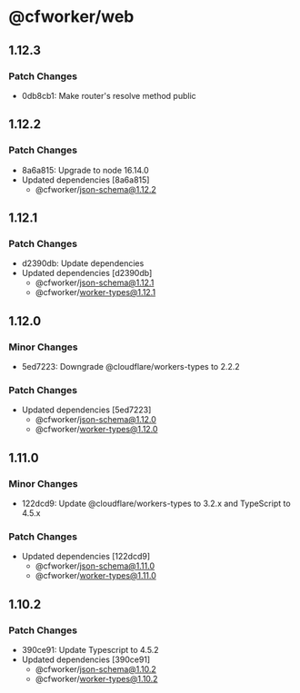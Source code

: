 # @cfworker/web

## 1.12.3

### Patch Changes

- 0db8cb1: Make router's resolve method public

## 1.12.2

### Patch Changes

- 8a6a815: Upgrade to node 16.14.0
- Updated dependencies [8a6a815]
  - @cfworker/json-schema@1.12.2

## 1.12.1

### Patch Changes

- d2390db: Update dependencies
- Updated dependencies [d2390db]
  - @cfworker/json-schema@1.12.1
  - @cfworker/worker-types@1.12.1

## 1.12.0

### Minor Changes

- 5ed7223: Downgrade @cloudflare/workers-types to 2.2.2

### Patch Changes

- Updated dependencies [5ed7223]
  - @cfworker/json-schema@1.12.0
  - @cfworker/worker-types@1.12.0

## 1.11.0

### Minor Changes

- 122dcd9: Update @cloudflare/workers-types to 3.2.x and TypeScript to 4.5.x

### Patch Changes

- Updated dependencies [122dcd9]
  - @cfworker/json-schema@1.11.0
  - @cfworker/worker-types@1.11.0

## 1.10.2

### Patch Changes

- 390ce91: Update Typescript to 4.5.2
- Updated dependencies [390ce91]
  - @cfworker/json-schema@1.10.2
  - @cfworker/worker-types@1.10.2

